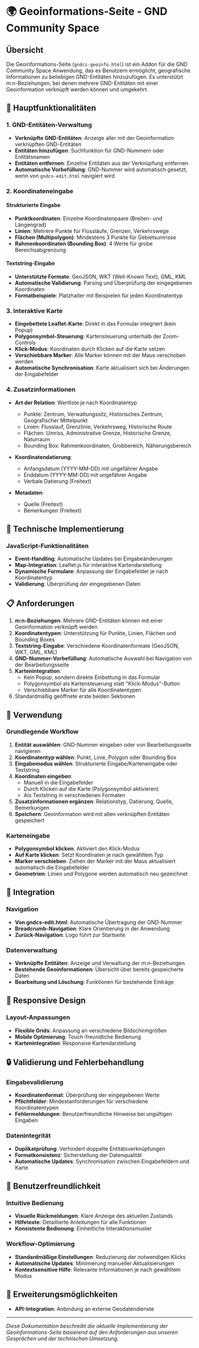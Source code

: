 # 🌍 Geoinformations-Seite - GND Community Space

## Übersicht
Die Geoinformations-Seite (`gndcs-geoinfo.html`) ist ein Addon für die GND Community Space Anwendung, das es Benutzern ermöglicht, geografische Informationen zu beliebigen GND-Entitäten hinzuzufügen. Es unterstützt m:n-Beziehungen, bei denen mehrere GND-Entitäten mit einer Geoinformation verknüpft werden können und umgekehrt.

## 🎯 Hauptfunktionalitäten

### 1. GND-Entitäten-Verwaltung
- **Verknüpfte GND-Entitäten**: Anzeige aller mit der Geoinformation verknüpften GND-Entitäten
- **Entitäten hinzufügen**: Suchfunktion für GND-Nummern oder Entitätsnamen
- **Entitäten entfernen**: Einzelne Entitäten aus der Verknüpfung entfernen
- **Automatische Vorbefüllung**: GND-Nummer wird automatisch gesetzt, wenn von `gndcs-edit.html` navigiert wird

### 2. Koordinateneingabe
#### Strukturierte Eingabe
- **Punktkoordinaten**: Einzelne Koordinatenpaare (Breiten- und Längengrad)
- **Linien**: Mehrere Punkte für Flussläufe, Grenzen, Verkehrswege
- **Flächen (Multipolygon)**: Mindestens 3 Punkte für Gebietsumrisse
- **Rahmenkoordinaten (Bounding Box)**: 4 Werte für grobe Bereichsabgrenzung

#### Textstring-Eingabe
- **Unterstützte Formate**: GeoJSON, WKT (Well-Known Text), GML, KML
- **Automatische Validierung**: Parsing und Überprüfung der eingegebenen Koordinaten
- **Formatbeispiele**: Platzhalter mit Beispielen für jeden Koordinatentyp

### 3. Interaktive Karte
- **Eingebettete Leaflet-Karte**: Direkt in das Formular integriert (kein Popup)
- **Polygonsymbol-Steuerung**: Kartensteuerung unterhalb der Zoom-Controls
- **Klick-Modus**: Koordinaten durch Klicken auf die Karte setzen
- **Verschiebbare Marker**: Alle Marker können mit der Maus verschoben werden
- **Automatische Synchronisation**: Karte aktualisiert sich bei Änderungen der Eingabefelder

### 4. Zusatzinformationen
- **Art der Relation**: Wertliste je nach Koordinatentyp
  - Punkte: Zentrum, Verwaltungssitz, Historisches Zentrum, Geografischer Mittelpunkt
  - Linien: Flusslauf, Grenzlinie, Verkehrsweg, Historische Route
  - Flächen: Umriss, Administrative Grenze, Historische Grenze, Naturraum
  - Bounding Box: Rahmenkoordinaten, Grobbereich, Näherungsbereich

- **Koordinatendatierung**:
  - Anfangsdatum (YYYY-MM-DD) mit ungefährer Angabe
  - Enddatum (YYYY-MM-DD) mit ungefährer Angabe
  - Verbale Datierung (Freitext)

- **Metadaten**:
  - Quelle (Freitext)
  - Bemerkungen (Freitext)

## 🔧 Technische Implementierung

### JavaScript-Funktionalitäten
- **Event-Handling**: Automatische Updates bei Eingabeänderungen
- **Map-Integration**: Leaflet.js für interaktive Kartendarstellung
- **Dynamische Formulare**: Anpassung der Eingabefelder je nach Koordinatentyp
- **Validierung**: Überprüfung der eingegebenen Daten

## 📋 Anforderungen

1. **m:n-Beziehungen**: Mehrere GND-Entitäten können mit einer Geoinformation verknüpft werden
2. **Koordinatentypen**: Unterstützung für Punkte, Linien, Flächen und Bounding Boxes
3. **Textstring-Eingabe**: Verschiedene Koordinatenformate (GeoJSON, WKT, GML, KML)
4. **GND-Nummer-Vorbefüllung**: Automatische Auswahl bei Navigation von der Bearbeitungsseite
5. **Kartenintegration**: 
   - Kein Popup, sondern direkte Einbettung in das Formular
   - Polygonsymbol als Kartensteuerung statt "Klick-Modus"-Button
   - Verschiebbare Marker für alle Koordinatentypen
6. Standardmäßig geöffnete erste beiden Sektionen

## 🚀 Verwendung

### Grundlegende Workflow
1. **Entität auswählen**: GND-Nummer eingeben oder von Bearbeitungsseite navigieren
2. **Koordinatentyp wählen**: Punkt, Linie, Polygon oder Bounding Box
3. **Eingabemodus wählen**: Strukturierte Eingabe/Karteneingabe oder Textstring
4. **Koordinaten eingeben**: 
   - Manuell in die Eingabefelder
   - Durch Klicken auf die Karte (Polygonsymbol aktivieren)
   - Als Textstring in verschiedenen Formaten
5. **Zusatzinformationen ergänzen**: Relationstyp, Datierung, Quelle, Bemerkungen
6. **Speichern**: Geoinformation wird mit allen verknüpften Entitäten gespeichert

### Karteneingabe
- **Polygonsymbol klicken**: Aktiviert den Klick-Modus
- **Auf Karte klicken**: Setzt Koordinaten je nach gewähltem Typ
- **Marker verschieben**: Ziehen der Marker mit der Maus aktualisiert automatisch die Eingabefelder
- **Geometrien**: Linien und Polygone werden automatisch neu gezeichnet

## 🔗 Integration

### Navigation
- **Von gndcs-edit.html**: Automatische Übertragung der GND-Nummer
- **Breadcrumb-Navigation**: Klare Orientierung in der Anwendung
- **Zurück-Navigation**: Logo führt zur Startseite

### Datenverwaltung
- **Verknüpfte Entitäten**: Anzeige und Verwaltung der m:n-Beziehungen
- **Bestehende Geoinformationen**: Übersicht über bereits gespeicherte Daten
- **Bearbeitung und Löschung**: Funktionen für bestehende Einträge

## 📱 Responsive Design

### Layout-Anpassungen
- **Flexible Grids**: Anpassung an verschiedene Bildschirmgrößen
- **Mobile Optimierung**: Touch-freundliche Bedienung
- **Kartenintegration**: Responsive Kartendarstellung

## 🔒 Validierung und Fehlerbehandlung

### Eingabevalidierung
- **Koordinatenformat**: Überprüfung der eingegebenen Werte
- **Pflichtfelder**: Mindestanforderungen für verschiedene Koordinatentypen
- **Fehlermeldungen**: Benutzerfreundliche Hinweise bei ungültigen Eingaben

### Datenintegrität
- **Duplikatprüfung**: Verhindert doppelte Entitätsverknüpfungen
- **Formatkonsistenz**: Sicherstellung der Datenqualität
- **Automatische Updates**: Synchronisation zwischen Eingabefeldern und Karte

## 🎨 Benutzerfreundlichkeit

### Intuitive Bedienung
- **Visuelle Rückmeldungen**: Klare Anzeige des aktuellen Zustands
- **Hilfetexte**: Detaillierte Anleitungen für alle Funktionen
- **Konsistente Bedienung**: Einheitliche Interaktionsmuster

### Workflow-Optimierung
- **Standardmäßige Einstellungen**: Reduzierung der notwendigen Klicks
- **Automatische Updates**: Minimierung manueller Aktualisierungen
- **Kontextsensitive Hilfe**: Relevante Informationen je nach gewähltem Modus

## 🔮 Erweiterungsmöglichkeiten
- **API-Integration**: Anbindung an externe Geodatendienste

---

*Diese Dokumentation beschreibt die aktuelle Implementierung der Geoinformations-Seite basierend auf den Anforderungen aus unseren Gesprächen und der technischen Umsetzung.*
